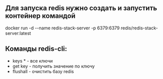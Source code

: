 ## Для запуска redis нужно создать и запустить контейнер командой

docker run -d --name redis-stack-server -p 6379:6379 redis/redis-stack-server:latest

## Команды redis-cli:

- keys * - все ключи
- get key - получить значение по ключу
- flushall - очистить базу redis
